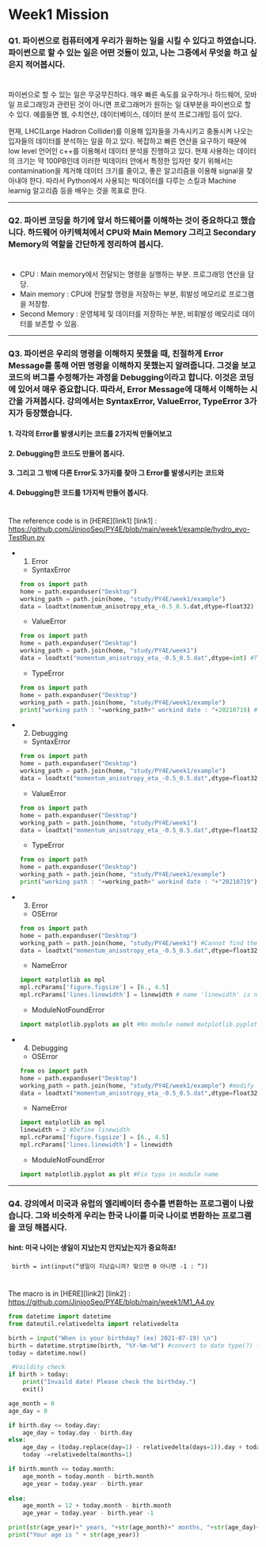 # Week1 Mission

### Q1. 파이썬으로 컴퓨터에게 우리가 원하는 일을 시킬 수 있다고 하였습니다. 파이썬으로 할 수 있는 일은 어떤 것들이 있고, 나는 그중에서 무엇을 하고 싶은지 적어봅시다.
# 
파이썬으로 할 수 있는 일은 무궁무진하다. 매우 빠른 속도를 요구하거나 하드웨어, 모바일 프로그래밍과 관련된 것이 아니면 프로그래머가 원하는 일 대부분을 파이썬으로 할 수 있다. 예를들면 웹, 수치연산, 데이터베이스, 데이터 분석 프로그래밍 등이 있다.

현재, LHC(Large Hadron Collider)를 이용해 입자들을 가속시키고 충돌시켜 나오는 입자들의 데이터를 분석하는 일을 하고 있다. 복잡하고 빠른 연산을 요구하기 때문에 low level 언어인 c++를 이용해서 데이터 분석을 진행하고 있다. 현재 사용하는 데이터의 크기는 약 100PB인데 이러한 빅데이터 안에서 특정한 입자만 찾기 위해서는 contamination을 제거해 데이터 크기를 줄이고, 좋은 알고리즘을 이용해 signal을 찾아내야 한다. 따라서 Python에서 사용되는 빅데이터를 다루는 스킬과 Machine learnig 알고리즘 등을 배우는 것을 목표로 한다.

------------



### Q2. 파이썬 코딩을 하기에 앞서 하드웨어를 이해하는 것이 중요하다고 했습니다. 하드웨어 아키텍쳐에서 CPU와 Main Memory 그리고 Secondary Memory의 역할을 간단하게 정리하여 봅시다.
#
+ CPU : Main memory에서 전달되는 명령을 실행하는 부분. 프로그래밍 연산을 담당.
+ Main memory : CPU에 전달할 명령을 저장하는 부분, 휘발성 메모리로 프로그램을 저장함.
+ Second Memory : 운영체제 및 데이터를 저장하는 부분, 비휘발성 메모리로 데이터를 보존할 수 있음.

------------



### Q3. 파이썬은 우리의 명령을 이해하지 못했을 때, 친절하게 Error Message를 통해 어떤 명령을 이해하지 못했는지 알려줍니다. 그것을 보고 코드의 버그를 수정해가는 과정을 Debugging이라고 합니다. 이것은 코딩에 있어서 매우 중요합니다. 따라서, Error Message에 대해서 이해하는 시간을 가져봅시다. 강의에서는 SyntaxError, ValueError, TypeError 3가지가 등장했습니다.
#### 1. 각각의 Error를 발생시키는 코드를 2가지씩 만들어보고
#### 2. Debugging한 코드도 만들어 봅시다.
#### 3. 그리고 그 밖에 다른 Error도 3가지를 찾아 그 Error를 발생시키는 코드와
#### 4. Debugging한 코드를 1가지씩 만들어 봅시다.
#
The reference code is in [HERE][link1]
[link1] : https://github.com/JinjooSeo/PY4E/blob/main/week1/example/hydro_evo-TestRun.py

+ 1. Error
    + SyntaxError
     ```Python
     from os import path
     home = path.expanduser("Desktop")
     working_path = path.join(home, "study/PY4E/week1/example")
     data = loadtxt(momentum_anisotropy_eta_-0.5_0.5.dat,dtype=float32) #Invalid syntax
     ```

    + ValueError
     ```Python
     from os import path
     home = path.expanduser("Desktop")
     working_path = path.join(home, "study/PY4E/week1") 
     data = loadtxt("momentum_anisotropy_eta_-0.5_0.5.dat",dtype=int) #The data type of file format and read format is not matched
     ```
    
    + TypeError
     ```Python
     from os import path
     home = path.expanduser("Desktop")
     working_path = path.join(home, "study/PY4E/week1/example")
     print("working path : "+working_path+" workind date : "+20210719) #can only concatenate str (not "int") to str
     ```

+ 2. Debugging
    + SyntaxError
     ```Python
     from os import path
     home = path.expanduser("Desktop")
     working_path = path.join(home, "study/PY4E/week1/example")
     data = loadtxt("momentum_anisotropy_eta_-0.5_0.5.dat",dtype=float32) #Add "" to inform the data name
     ```

    + ValueError
     ```Python
     from os import path
     home = path.expanduser("Desktop")
     working_path = path.join(home, "study/PY4E/week1") 
     data = loadtxt("momentum_anisotropy_eta_-0.5_0.5.dat",dtype=float32) #Match the data type
     ```
    
    + TypeError
     ```Python
     from os import path
     home = path.expanduser("Desktop")
     working_path = path.join(home, "study/PY4E/week1/example")
     print("working path : "+working_path+" workind date : "+"20210719") #change the type to string from int
     ```

+ 3. Error
    + OSError
     ```Python
     from os import path
     home = path.expanduser("Desktop")
     working_path = path.join(home, "study/PY4E/week1") #Cannot find the data since the path is uncorrect
     data = loadtxt("momentum_anisotropy_eta_-0.5_0.5.dat",dtype=float32)
     ```

    + NameError
     ```Python
     import matplotlib as mpl
     mpl.rcParams['figure.figsize'] = [6., 4.5]
     mpl.rcParams['lines.linewidth'] = linewidth # name 'linewidth' is not defined
    ```
    
    + ModuleNotFoundError
     ```Python
     import matplotlib.pyplots as plt #No module named matplotlib.pyplots
     ```

+ 4. Debugging
    + OSError
     ``` Python
     from os import path
     home = path.expanduser("Desktop")
     working_path = path.join(home, "study/PY4E/week1/example") #modify the path
     data = loadtxt("momentum_anisotropy_eta_-0.5_0.5.dat",dtype=float32)
     ```

    + NameError
     ``` Python
     import matplotlib as mpl
     linewidth = 2 #Define linewidth
     mpl.rcParams['figure.figsize'] = [6., 4.5]
     mpl.rcParams['lines.linewidth'] = linewidth 
    ```
    
    + ModuleNotFoundError
     ```Python
     import matplotlib.pyplot as plt #Fix typo in module name
     ```

------------

### Q4. 강의에서 미국과 유럽의 엘리베이터 층수를 변환하는 프로그램이 나왔습니다. 그와 비슷하게 우리는 한국 나이를 미국 나이로 변환하는 프로그램을 코딩 해봅시다.
#### hint: 미국 나이는 생일이 지났는지 안지났는지가 중요하죠!

     birth = int(input(“생일이 지났습니까? 맞으면 0 아니면 -1 : “))
#
The macro is in [HERE][link2]
[link2] : https://github.com/JinjooSeo/PY4E/blob/main/week1/M1_A4.py
```Python
from datetime import datetime
from dateutil.relativedelta import relativedelta

birth = input("When is your birthday? (ex) 2021-07-19) \n")
birth = datetime.strptime(birth, "%Y-%m-%d") #convert to date type(?) from string
today = datetime.now()

 #Vaildity check
if birth > today: 
    print("Invaild date! Please check the birthday.")
    exit()

age_month = 0
age_day = 0

if birth.day <= today.day:
    age_day = today.day - birth.day
else:
    age_day = (today.replace(day=1) - relativedelta(days=1)).day + today.day - birth.day
    today -=relativedelta(months=1)

if birth.month <= today.month:
    age_month = today.month - birth.month
    age_year = today.year - birth.year
    
else:
    age_month = 12 + today.month - birth.month
    age_year = today.year - birth.year -1

print(str(age_year)+" years, "+str(age_month)+" months, "+str(age_day)+" days")
print("Your age is " + str(age_year))
```
    
